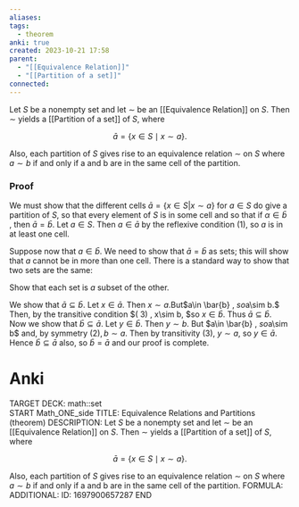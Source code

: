 ```yaml
---
aliases: 
tags:
  - theorem
anki: true
created: 2023-10-21 17:58
parent:
  - "[[Equivalence Relation]]"
  - "[[Partition of a set]]"
connected:
---
```


Let $S$ be a  nonempty set and let $∼$ be an [[Equivalence Relation]]  on $S$. Then $∼$ yields a  [[Partition of a set]] of $S$, where

$$
\bar{a}=\{x\in S\mid x\sim a\}.
$$

Also, each partition of $S$ gives rise to an equivalence relation $∼$ on $S$ where $a ∼ b$ if and only if a and b are in the same cell of the partition.

### Proof
We must show that the different cells $\bar{a} = \{ x\in S|x\sim a\}$ for $a\in S$ do give a partition of $S$, so that every element of $S$ is in some cell and so that if $\alpha\in \bar{b}$ , then $\bar{a} = \bar{b}$. Let $a\in S.$ Then $a\in\bar{a}$ by the reflexive condition (1), so $a$ is in at least one cell.

Suppose now that $a\in\bar{b}.$ We need to show that $\bar{a}=\bar{b}$ as sets; this will show that $a$ cannot be in more than one cell. There is a standard way to show that two sets are the same:

Show that each set is $a$ subset of the other.

We show that $\bar{a}\subseteq\bar{b}$. Let $x\in\bar{a}.$ Then $x\sim a.$But$a\in \bar{b} , $so$a\sim b.$ Then, by the transitive condition $( 3) , x\sim b, $so $x\in \bar{b} .$ Thus $\bar{a}\subseteq\bar{b}.$ Now we show that $\bar{b}\subseteq\bar{a}.$ Let $y\in\bar{b}.$ Then $y\sim b$. But $a\in \bar{b} , $so$a\sim b$ and, by symmetry $(2),b\sim a.$ Then by transitivity (3), $y\sim a$, so $y\in\bar{a}$. Hence $\bar{b}\subseteq\bar{a}$ also, so $\bar{b}=\bar{a}$ and our proof is complete.

# Anki
TARGET DECK: math::set  
START
Math_ONE_side
TITLE: Equivalence Relations and Partitions (theorem)
DESCRIPTION: Let $S$ be a  nonempty set and let $∼$ be an [[Equivalence Relation]]  on $S$. Then $∼$ yields a  [[Partition of a set]] of $S$, where

$$
\bar{a}=\{x\in S\mid x\sim a\}.
$$

Also, each partition of $S$ gives rise to an equivalence relation $∼$ on $S$ where $a ∼ b$ if and only if a and b are in the same cell of the partition.
FORMULA: 
ADDITIONAL:
ID: 1697900657287
END









